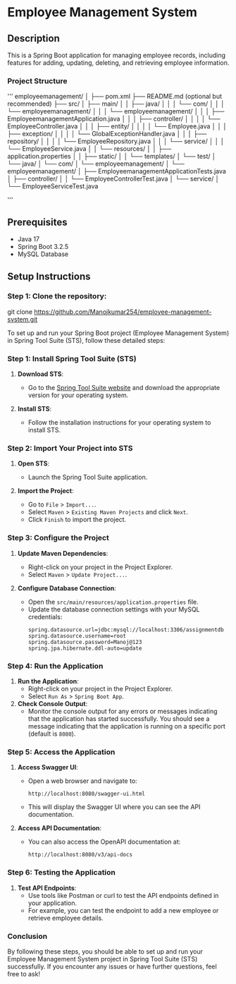 # Employee Management System

## Description
This is a Spring Boot application for managing employee records, including features for adding, updating, deleting, and retrieving employee information.

### Project Structure

'''
employeemanagement/
│
├── pom.xml
├── README.md (optional but recommended)
├── src/
│   ├── main/
│   │   ├── java/
│   │   │   └── com/
│   │   │       └── employeemanagement/
│   │   │           └── employeemanagement/
│   │   │               ├── EmployeemanagementApplication.java
│   │   │               ├── controller/
│   │   │               │   └── EmployeeController.java
│   │   │               ├── entity/
│   │   │               │   └── Employee.java
│   │   │               ├── exception/
│   │   │               │   └── GlobalExceptionHandler.java
│   │   │               ├── repository/
│   │   │               │   └── EmployeeRepository.java
│   │   │               └── service/
│   │   │                   └── EmployeeService.java
│   │   └── resources/
│   │       ├── application.properties
│   │       ├── static/
│   │       └── templates/
│   └── test/
│       └── java/
│           └── com/
│               └── employeemanagement/
│                   └── employeemanagement/
│                       ├── EmployeemanagementApplicationTests.java
│                       ├── controller/
│                       │   └── EmployeeControllerTest.java
│                       └── service/
│                           └── EmployeeServiceTest.java

'''

## Prerequisites
- Java 17
- Spring Boot 3.2.5
- MySQL Database

## Setup Instructions
### Step 1: Clone the repository: 
   git clone https://github.com/Manojkumar254/employee-management-system.git

   To set up and run your Spring Boot project (Employee Management System) in Spring Tool Suite (STS), follow these detailed steps:

### Step 1: Install Spring Tool Suite (STS)

1. **Download STS**:
   - Go to the [Spring Tool Suite website](https://spring.io/tools) and download the appropriate version for your operating system.

2. **Install STS**:
   - Follow the installation instructions for your operating system to install STS.

### Step 2: Import Your Project into STS

1. **Open STS**:
   - Launch the Spring Tool Suite application.

2. **Import the Project**:
   - Go to `File` > `Import...`.
   - Select `Maven` > `Existing Maven Projects` and click `Next`.
   - Click `Finish` to import the project.

### Step 3: Configure the Project

1. **Update Maven Dependencies**:
   - Right-click on your project in the Project Explorer.
   - Select `Maven` > `Update Project...`.

2. **Configure Database Connection**:
   - Open the `src/main/resources/application.properties` file.
   - Update the database connection settings with your MySQL credentials:
     ```properties
     spring.datasource.url=jdbc:mysql://localhost:3306/assignmentdb
     spring.datasource.username=root
     spring.datasource.password=Manoj@123
     spring.jpa.hibernate.ddl-auto=update
     ```

### Step 4: Run the Application

1. **Run the Application**:
   - Right-click on your project in the Project Explorer.
   - Select `Run As` > `Spring Boot App`.
2. **Check Console Output**:
   - Monitor the console output for any errors or messages indicating that the application has started successfully. You should see a message indicating that the application is running on a specific port (default is `8080`).

### Step 5: Access the Application

1. **Access Swagger UI**:
   - Open a web browser and navigate to:
     ```
     http://localhost:8080/swagger-ui.html
     ```
   - This will display the Swagger UI where you can see the API documentation.

2. **Access API Documentation**:
   - You can also access the OpenAPI documentation at:
     ```
     http://localhost:8080/v3/api-docs
     ```

### Step 6: Testing the Application

1. **Test API Endpoints**:
   - Use tools like Postman or curl to test the API endpoints defined in your application.
   - For example, you can test the endpoint to add a new employee or retrieve employee details.

### Conclusion

By following these steps, you should be able to set up and run your Employee Management System project in Spring Tool Suite (STS) successfully. If you encounter any issues or have further questions, feel free to ask!



